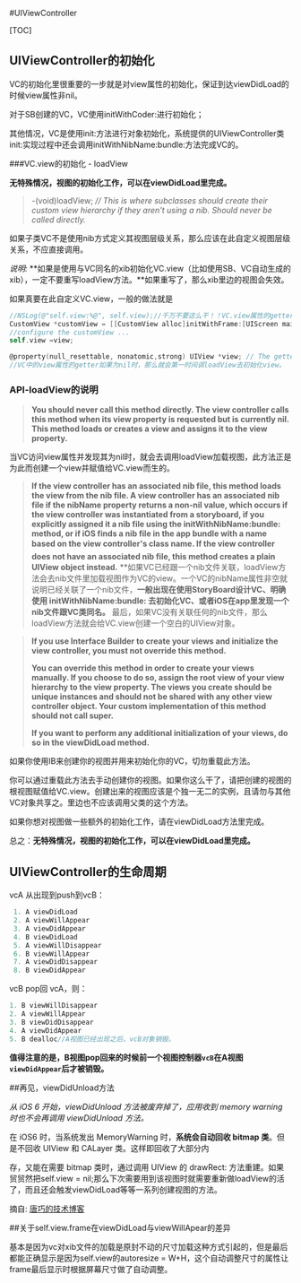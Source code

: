 #UIViewController

[TOC]

## UIViewController的初始化

VC的初始化里很重要的一步就是对view属性的初始化，保证到达viewDidLoad的时候view属性非nil。

对于SB创建的VC，VC使用initWithCoder:进行初始化；

其他情况，VC是使用init:方法进行对象初始化，系统提供的UIViewController类init:实现过程中还会调用initWithNibName:bundle:方法完成VC的。



###VC.view的初始化 - loadView

**无特殊情况，视图的初始化工作，可以在viewDidLoad里完成。**



> -(void)loadView; *// This is where subclasses should create their custom view hierarchy if they aren't using a nib. Should never be called directly.*

如果子类VC不是使用nib方式定义其视图层级关系，那么应该在此自定义视图层级关系，不应直接调用。

*说明:* **如果是使用与VC同名的xib初始化VC.view（比如使用SB、VC自动生成的xib），一定不要重写loadView方法。**如果重写了，那么xib里边的视图会失效。

如果真要在此自定义VC.view，一般的做法就是

```objective-c
//NSLog(@"self.view:%@", self.view);//千万不要这么干！！VC.view属性的getter会陷入loadView的死循环里。
CustomView *customView = [[CustomView alloc]initWithFrame:[UIScreen mainScreen].bounds];
//configure the customView ...
self.view =view;
```

```objective-c
@property(null_resettable, nonatomic,strong) UIView *view; // The getter first invokes [self loadView] if the view hasn't been set yet. Subclasses must call super if they override the setter or getter.
//VC中的view属性的getter如果为nil时，那么就会第一时间调loadView去初始化view。
```



### API-loadView的说明

> **You should never call this method directly. The view controller calls this method when its view property is requested but is currently nil. This method loads or creates a view and assigns it to the view property.**

当VC访问view属性并发现其为nil时，就会去调用loadView加载视图，此方法正是为此而创建一个view并赋值给VC.view而生的。




> **If the view controller has an associated nib file, this method loads the view from the nib file. A view controller has an associated nib file if the nibName property returns a non-nil value, which occurs if the view controller was instantiated from a storyboard, if you explicitly assigned it a nib file using the initWithNibName:bundle: method, or if iOS finds a nib file in the app bundle with a name based on the view controller's class name. If the view controller does not have an associated nib file, this method creates a plain UIView object instead.**
> **如果VC已经跟一个nib文件关联，loadView方法会去nib文件里加载视图作为VC的view。一个VC的nibName属性非空就说明已经关联了一个nib文件，**一般出现在使用StoryBoard设计VC、明确使用 initWithNibName:bundle: 去初始化VC、或者iOS在app里发现一个nib文件跟VC类同名。** 最后，如果VC没有关联任何的nib文件，那么loadView方法就会给VC.view创建一个空白的UIView对象。



> **If you use Interface Builder to create your views and initialize the view controller, you must not override this method.**
>
> **You can override this method in order to create your views manually. If you choose to do so, assign the root view of your view hierarchy to the view property. The views you create should be unique instances and should not be shared with any other view controller object. Your custom implementation of this method should not call super.**
>
> **If you want to perform any additional initialization of your views, do so in the viewDidLoad method.**

如果你使用IB来创建你的视图并用来初始化你的VC，切勿重载此方法。

你可以通过重载此方法去手动创建你的视图。如果你这么干了，请把创建的视图的根视图赋值给VC.view。创建出来的视图应该是个独一无二的实例，且请勿与其他VC对象共享之。里边也不应该调用父类的这个方法。

如果你想对视图做一些额外的初始化工作，请在viewDidLoad方法里完成。

总之：**无特殊情况，视图的初始化工作，可以在viewDidLoad里完成。**



## UIViewController的生命周期

vcA 从出现到push到vcB：

```objective-c
 1. A viewDidLoad  
 2. A viewWillAppear  
 3. A viewDidAppear  
 4. B viewDidLoad  
 5. A viewWillDisappear  
 6. B viewWillAppear  
 7. A viewDidDisappear
 8. B viewDidAppear
```

vcB pop回 vcA，则：

```objective-c
1. B viewWillDisappear  
2. A viewWillAppear  
3. B viewDidDisappear  
4. A viewDidAppear  
5. B dealloc//A视图已经出现之后，vcB对象销毁。
```

**值得注意的是，B视图pop回来的时候前一个视图控制器`vcB`在A视图`viewDidAppear`后才被销毁。**




##再见，viewDidUnload方法

*从 iOS 6 开始，viewDidUnload 方法被废弃掉了，应用收到 memory warning 时也不会再调用 viewDidUnload 方法。*

在 iOS6 时，当系统发出 MemoryWarning 时，**系统会自动回收 bitmap 类**。但是不回收 UIView 和 CALayer 类。这样即回收了大部分内



存，又能在需要 bitmap 类时，通过调用 UIView 的 drawRect: 方法重建。如果贸贸然把self.view = nil;那么下次需要用到该视图时就需要重新做loadView的活了，而且还会触发viewDidLoad等等一系列创建视图的方法。

摘自:
 [唐巧的技术博客](http://blog.devtang.com/2013/05/18/goodbye-viewdidunload/)



##关于self.view.frame在viewDidLoad与viewWillApear的差异

基本是因为vc对xib文件的加载是原封不动的尺寸加载这种方式引起的，但是最后都能正确显示是因为self.view的autoresize = W+H，这个自动调整尺寸的属性让frame最后显示时根据屏幕尺寸做了自动调整。
